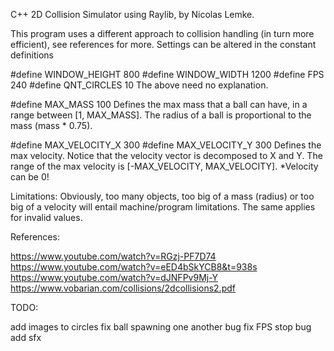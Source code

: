 C++ 2D Collision Simulator using Raylib, by Nicolas Lemke.

This program uses a different approach to collision handling (in turn more efficient), see references for more.
Settings can be altered in the constant definitions

#define WINDOW_HEIGHT 800
#define WINDOW_WIDTH 1200
#define FPS 240
#define QNT_CIRCLES 10
The above need no explanation.

#define MAX_MASS 100
Defines the max mass that a ball can have, in a range between [1, MAX_MASS].
The radius of a ball is proportional to the mass (mass * 0.75).

#define MAX_VELOCITY_X 300
#define MAX_VELOCITY_Y 300
Defines the max velocity. Notice that the velocity vector is decomposed to X and Y.
The range of the max velocity is [-MAX_VELOCITY, MAX_VELOCITY]. *Velocity can be 0!

Limitations:
Obviously, too many objects, too big of a mass (radius) or too big of a velocity will entail machine/program limitations.
The same applies for invalid values.

References:

https://www.youtube.com/watch?v=RGzj-PF7D74
https://www.youtube.com/watch?v=eED4bSkYCB8&t=938s
https://www.youtube.com/watch?v=dJNFPv9Mj-Y
https://www.vobarian.com/collisions/2dcollisions2.pdf

TODO:

add images to circles
fix ball spawning one another bug
fix FPS stop bug
add sfx
